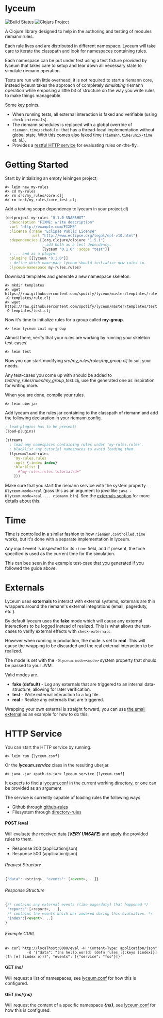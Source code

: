 # lyceum
[![Build Status](https://travis-ci.org/spotify/lyceum.svg)](https://travis-ci.org/spotify/lyceum)
[![Clojars Project](http://clojars.org/lyceum/latest-version.svg)](http://clojars.org/lyceum)

A Clojure library designed to help in the authoring and testing of modules
riemann rules.

Each rule lives and are distributed in different namespace.
Lyceum will take care to iterate the classpath and look for namespaces
containing rules.

Each namespace can be put under test using a test fixture provided by lyceum
that takes care to setup and tear down all necessary state to simulate riemann
operation.

Tests are run with little overhead, it is not required to start a riemann
core, instead lyceum takes the approach of completely _simulating_ riemann
operation while emposing a little bit of structure on the way you write rules
to make things manageable.

Some key points.

* When running tests, all external interaction is faked and verifiable (using
  `check-externals`).
* The riemann schedules is replaced with a global override of
  `riemann.time/schedule!` that has a thread-local implementation without global
  state.
  With this comes also faked time (`riemann.time/unix-time` et. al.).
* Provides a [restful HTTP service](#http-service) for evaluating rules on-the-fly.

# Getting Started

Start by initializing an empty leiningen project;

```
#> lein new my-rules
#> cd my-rules
#> rm src/my_rules/core.clj
#> rm test/my_rules/core_test.clj
```

Add a testing scope dependency to lyceum in your project.clj

```clojure
(defproject my-rules "0.1.0-SNAPSHOT"
  :description "FIXME: write description"
  :url "http://example.com/FIXME"
  :license {:name "Eclipse Public License"
            :url "http://www.eclipse.org/legal/epl-v10.html"}
  :dependencies [[org.clojure/clojure "1.5.1"]
                 ; add both as a test dependency.
                 [lyceum "0.1.0" :scope "test"]]
  ; ... and as a plugin.
  :plugins [[lyceum "0.1.0"]]
  ; define which namespace lyceum should initialize new rules in.
  :lyceum-namespace my-rules.rules)
```

Download templates and generate a new namespace skeleton.

```
#> mkdir templates
#> wget https://raw.githubusercontent.com/spotify/lyceum/master/templates/rule.clj -O templates/rule.clj
#> wget https://raw.githubusercontent.com/spotify/lyceum/master/templates/test.clj -O templates/test.clj
```

Now it's time to initialize rules for a group called __my-group__.

```
#> lein lyceum init my-group
```

Almost there, verify that your rules are working by running your skeleton
test-cases!

```
#> lein test
```

Now you can start modifying *src/my\_rules/rules/my\_group.clj* to suit your
needs.

Any test-cases you come up with should be added to
*test/my\_rules/rules/my_group_test.clj*, use the generated one as inspiration
for writing more.

When you are done, compile your rules.

```
#> lein uberjar
```

Add lyceum and the rules jar containing to the classpath of riemann and
add the following declaration in your riemann.config.

```clojure
; load-plugins has to be present!
(load-plugins)

(streams
  ; load any namespaces containing rules under 'my-rules.rules'.
  ; blacklist any tutorial namespaces to avoid loading them.
  (lyceum/load-rules
    'my-rules.rules
    :opts {:index index}
    :blacklist [
      #"my-rules.rules.tutorial\d+"
    ]))
```

Make sure that you start the riemann service with the system property
`-Dlyceum.mode=real` (pass this as an argument to _java_ like `java
-Dlyceum.mode=real ... riemann.bin`).
See the [externals section](#externals) for more details about this.

# Time

Time is controlled in a similar fashion to how `riemann.controlled.time` works,
but it's done with a separate implementation in lyceum.

Any input event is inspected for its `:time` field, and if present, the time
specified is used as the current time for the simulation.

This can bee seen in the example test-case that you generated if you followed
the guide above.

# Externals

Lyceum uses __externals__ to interact with external systems, externals are thin
wrappers around the riemann's external integrations (email, pagerduty, etc.).

By default lyceum uses the __fake__ mode which will cause any external
interactions to be logged instead of realized.
This is what allows the test-cases to verify external effects with
`check-externals`.

However when running in production, the mode is set to __real__. This will
cause the wrapping to be discarded and the real external interaction to be
realized.

The mode is set with the `-Dlyceum.mode=<mode>` system property that should
be passed to your JVM.

Valid modes are.

* __fake (default)__ - Log any externals that are triggered to an internal
  data-structure, allowing for later verification.
* __test__ - Write external interaction to a log file.
* __real__ - Realize any externals that are triggered.

Wrapping your own external is straight forward, you can use
[the email external](src/lyceum/external/email.clj) as an example for how to do
this.

# HTTP Service

You can start the HTTP service by running.

```
#> lein run [lyceum.conf]
```

Or the ___lyceum.service___ class in the resulting uberjar.

```
#> java -jar <path-to-jar> lyceum.service [lyceum.conf]
```

It expects to find a [lyceum.conf](lyceum.conf) in the current working directory, or one can be provided as an argument.

The service is currently capable of loading rules the following ways.

+ Github through [github-rules](src/lyceum/service/rules_loader/github.clj)
+ Filesystem through [directory-rules](src/lyceum/service/rules_loader/directory.clj)

#### POST /eval

Will evaluate the received data (___VERY UNSAFE___) and apply the provided rules to them.

+ Response 200 (application/json)
+ Response 500 (application/json)

###### Request Structure
```javascript
{"data": <string>, "events": [<event>, ..]}
```

###### Response Structure
```javascript
{/* contains any external events (like pagerduty) that happened */
 "reports":[<report>, ..],
 /* contains the events which was indexed during this evaluation. */
 "index":[<event>, ..]
}
```

###### Example CURL
```
#> curl http://localhost:8080/eval -H "Content-Type: application/json"
          -d '{"data": "(ns hello.world) (defn rules [{:keys [index]}] (fn [e] (index e)))", "events": [{"service": "foo"}]}'
```

#### GET /ns/

Will request a list of namespaces, see [lyceum.conf](lyceum.conf) for how this is configured.

#### GET /ns/{ns}

Will request the content of a specific namespace ___{ns}___, see [lyceum.conf](lyceum.conf) for how this is configured.

